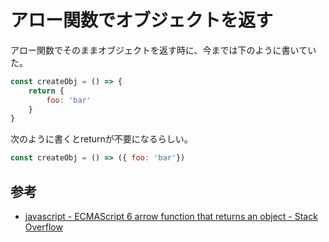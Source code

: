 # アロー関数でオブジェクトを返す
アロー関数でそのままオブジェクトを返す時に、今までは下のように書いていた。
```js
const createObj = () => {
    return {
        foo: 'bar'
    }
}
```

次のように書くとreturnが不要になるらしい。
```js
const createObj = () => ({ foo: 'bar'})
```

## 参考
- [javascript - ECMAScript 6 arrow function that returns an object - Stack Overflow](https://stackoverflow.com/questions/28770415/ecmascript-6-arrow-function-that-returns-an-object)